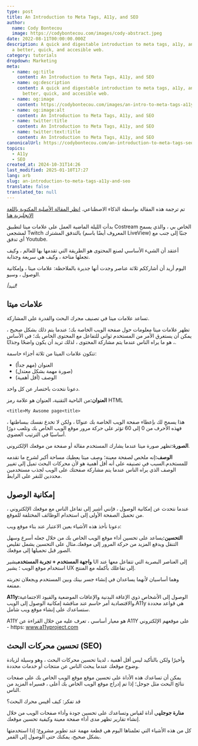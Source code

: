 ```yaml
---
type: post
title: An Introduction to Meta Tags, A11y, and SEO
author:
  name: Cody Bontecou
  image: https://codybontecou.com/images/cody-abstract.jpeg
date: 2022-08-11T00:00:00.000Z
description: A quick and digestable introduction to meta tags, a11y, and SEO for
  a better, quick, and accesible web.
category: tutorials
dropdown: Marketing
meta:
  - name: og:title
    content: An Introduction to Meta Tags, A11y, and SEO
  - name: og:description
    content: A quick and digestable introduction to meta tags, a11y, and SEO for a
      better, quick, and accesible web.
  - name: og:image
    content: https://codybontecou.com/images/an-intro-to-meta-tags-a11y-seo-meta.png
  - name: og:image:alt
    content: An Introduction to Meta Tags, A11y, and SEO
  - name: twitter:title
    content: An Introduction to Meta Tags, A11y, and SEO
  - name: twitter:text:title
    content: An Introduction to Meta Tags, A11y, and SEO
canonicalUrl: https://codybontecou.com/an-introduction-to-meta-tags-seo-and-a11y.html
topics:
  - A11y
  - SEO
created_at: 2024-10-31T14:26
last_modified: 2025-01-10T17:27
lang: arb
slug: an-introduction-to-meta-tags-a11y-and-seo
translate: false
translated_to: null
---
```

تم ترجمة هذه المقالة بواسطة الذكاء الاصطناعي. [انظر المقالة الأصلية المكتوبة باللغة الإنجليزية هنا](/an-introduction-to-meta-tags-a11y-and-seo)

بدأت الليلة الماضية العمل على علامات ميتا لتطبيق Costream الخاص بي ، والذي يسمح لمشجعي Twitch بالتدفق المشترك (المعروف أيضًا باسم LiveView) جنبًا إلى جنب مع أي تدفق Youtube.

أعتقد أن الشيء الأساسي لصنع المحتوى هو الطريقة التي تقدمها بها للعالم ، وكيف تجعلها متاحة ، وكيف هي سريعة وجذابة.

اليوم أريد أن أشارككم ثلاثة عناصر وجدت أنها جديرة بالملاحظة: علامات ميتا ، وإمكانية الوصول ، وسيو.

*لنبدأ!*

## علامات ميتا

تساعد علامات ميتا في تصنيف محرك البحث والقدرة على المشاركة.

تظهر علامات ميتا معلومات حول صفحة الويب الخاصة بك؛ عندما يتم ذلك بشكل صحيح ، يمكن أن يستغرق الأمر من المستخدم ثواني للتفاعل مع المحتوى الخاص بك؛ في الأساس ، هو ما يراه الناس عندما يتم مشاركة المحتوى ، لذلك تريد أن يكون واضحًا وجذابًا.

تتكون علامات الميتا من ثلاثة أجزاء حاسمة:

- العنوان (مهم جداً)
- (صورة مهمة بشكل معتدل)
- الوصف (أقل أهمية)

دعونا نتحدث باختصار عن كل واحد.

**العنوان:**&#x645;ن الناحية التقنية، العنوان هو علامة رمز HTML

`<title>My Awsome page<title>`

هذا يسمح لك بإعطاء صفحة الويب الخاصة بك عنوانًا ، ولكن لا تخدع نفسك ببساطتها ، فهذه الأحرف من 0 إلى 60 تؤثر على حركة مرور موقع الويب الخاص بك وتلعب دورًا أساسيًا في الترتيب العضوي.

**الصورة:**&#x62A;ظهر صورة ميتا عندما يشارك المستخدم مقالة أو صفحة من موقعك الإلكتروني.

**الوصف:**&#x625;نه ملخص لصفحة معينة؛ وصف ميتا يعطيك مساحة أكبر لشرح ما تقدمه للمستخدم.السبب في تصنيفه على أنه أقل أهمية هو لأن محركات البحث تميل إلى تغيير الوصف الذي يراه الناس عندما يتم مشاركة صفحتك على الويب لجذب مستخدمين محددين للنقر على الرابط.

## إمكانية الوصول

عندما نتحدث عن إمكانية الوصول ، فإنني أشير إلى تفاعل الناس مع موقعك الإلكتروني ، من تحميل الصفحة الأولى إلى استخدام الوظائف المختلفة للموقع.

دعونا نأخذ هذه الأشياء بعين الاعتبار عند بناء موقع ويب:

**التحسين:**&#x64A;ساعد على تحسين أداء موقع الويب الخاص بك من خلال جعله أسرع وسهل التنقل ويدفع المزيد من حركة المرور إلى موقعك.مثال على التحسين يشمل تقليص الصور قبل تحميلها إلى موقعك.

**واجهة المستخدم + تجربة المستخدم**يشير UI إلى العناصر البصرية التي تتفاعل معها عند استخدام موقع الويب ؛ يشير UX إلى تفاعلك بأكمله مع المنتج.

وهما أساسيان لأنهما يساعدان في إنشاء جسر بينك وبين المستخدم ويجعلان تجربته ممتعة.

**A11y:**&#x627;لوصول إلى الأشخاص ذوي الإعاقة البدنية والإعاقات الموضعية والقيود الاجتماعية والاقتصادية أمر حاسم عند مناقشة إمكانية الوصول إلى الويب.A11y هي قواعد محددة ستساعدك على إنشاء موقع ويب شامل.

A11Y هو معيار أساسي ، تعرف عليه من خلال القراءة عن A11Y على موقعهم الإلكتروني - https: www.a11yproject.com

## تحسين محركات البحث (SEO)

وأخيرًا ولكن بالتأكيد ليس أقل أهمية ، لدينا تحسين محركات البحث ، وهو وسيلة لزيادة وضوح موقعك عندما يبحث الناس عن منتجات أو خدمات محددة.

يمكن أن تساعدك هذه الأداة على تحسين موقع موقع الويب الخاص بك على صفحات نتائج البحث مثل جوجل؛ إذا تم إدراج موقع الويب الخاص بك أعلى ، فسيراه المزيد من الناس.

قد تفكر: كيف أقيس محرك البحث؟

**منارة جوجل**هي أداة لقياس وتساعدك على تحسين جودة وأداء صفحات الويب من خلال إنشاء تقارير تظهر مدى أداء صفحة معينة وكيفية تحسين موقعك.

كل من هذه الأشياء التي تعلمناها اليوم هي قطعة مهمة عند تطوير مشروع؛ إذا استخدمتها بشكل صحيح، يمكنك حتى الوصول إلى القمر.
